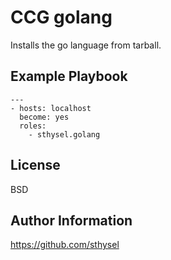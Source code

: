 CCG golang
==========

Installs the go language from tarball.


Example Playbook
----------------

    ---
    - hosts: localhost
      become: yes
      roles:
        - sthysel.golang


License
-------

BSD

Author Information
------------------
https://github.com/sthysel
